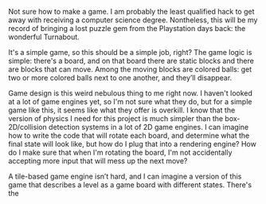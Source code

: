 Not sure how to make a game. I am probably the least qualified hack to get away with receiving a computer science degree. Nontheless, this will be my record of bringing a lost puzzle gem from the Playstation days back: the wonderful Turnabout.

It's a simple game, so this should be a simple job, right? The game logic is simple: there's a board, and on that board there are static blocks and there are blocks that can move. Among the moving blocks are colored balls: get two or more colored balls next to one another, and they’ll disappear.

Game design is this weird nebulous thing to me right now. I haven't looked at a lot of game engines yet, so I'm not sure what they do, but for a simple game like this, it seems like what they offer is overkill. I know that the version of physics I need for this project is much simpler than the box-2D/collision detection systems in a lot of 2D game engines. I can imagine how to write the code that will rotate each board, and determine what the final state will look like, but how do I plug that into a rendering engine? How do I make sure that when I'm rotating the board, I'm not accidentally accepting more input that will mess up the next move?

A tile-based game engine isn’t hard, and I can imagine a version of this game that describes a level as a game board with different states. There's the 